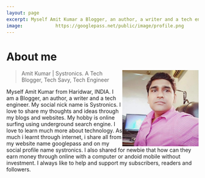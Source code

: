 ```yaml
---
layout: page
excerpt: Myself Amit Kumar a Blogger, an author, a writer and a tech engineer. My social nick name is Systronics.
image:            https://googlepass.net/public/image/profile.png
---
```


# About me

<p class="full-width no-margin"><img src="/public/image/profile.png" alt="Systronics" width="200" height="200" align="right"/></p>

<blockquote class="full-width"><p>Amit Kumar | Systronics. A Tech Blogger, Tech Savy, Tech Engineer</p></blockquote>


Myself Amit Kumar from Haridwar, INDIA. I am a Blogger, an author, a writer and a tech engineer. My social nick name is Systronics. I love to share my thoughts and ideas through my blogs and websites. My hobby is  online surfing using underground search engine. I love to learn much more about technology. As much i learnt through internet, i share all from my website name googlepass and on my social profile name systronics. I also shared for newbie that how can they earn money through online with a computer or andoid mobile without investment. I always like to help and support my subscribers, readers and followers.<br>

<div class="sharethis-inline-follow-buttons"></div>
